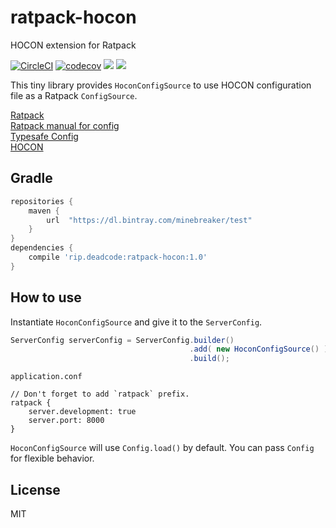 # ratpack-hocon

HOCON extension for Ratpack

[![CircleCI](https://circleci.com/gh/minebreaker-tf/ratpack-hocon.svg?style=svg)](https://circleci.com/gh/minebreaker-tf/ratpack-hocon)
[![codecov](https://codecov.io/gh/minebreaker-tf/ratpack-hocon/branch/master/graph/badge.svg)](https://codecov.io/gh/minebreaker-tf/ratpack-hocon)
![](https://img.shields.io/badge/maturity-development-green.svg)
![](https://img.shields.io/badge/license-MIT-green.svg)


This tiny library provides `HoconConfigSource` to use HOCON configuration file
as a Ratpack `ConfigSource`.

[Ratpack](https://ratpack.io/)  
[Ratpack manual for config](https://ratpack.io/manual/current/config.html)  
[Typesafe Config](https://lightbend.github.io/config/)  
[HOCON](https://github.com/lightbend/config/blob/master/HOCON.md)  


## Gradle

```groovy
repositories {
    maven {
        url  "https://dl.bintray.com/minebreaker/test"
    }
}
dependencies {
    compile 'rip.deadcode:ratpack-hocon:1.0'
}
```


## How to use

Instantiate `HoconConfigSource` and give it to the `ServerConfig`.

```java
ServerConfig serverConfig = ServerConfig.builder()
                                        .add( new HoconConfigSource() )
                                        .build();
```

`application.conf`

```
// Don't forget to add `ratpack` prefix.
ratpack {
    server.development: true
    server.port: 8000
}
```

`HoconConfigSource` will use `Config.load()` by default.
You can pass `Config` for flexible behavior.


## License

MIT
